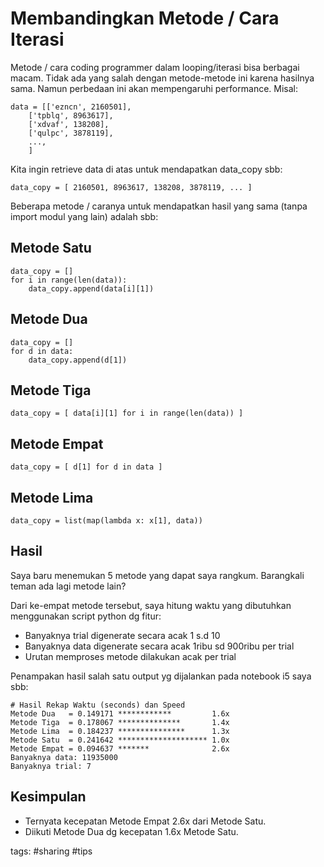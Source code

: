 # Membandingkan Metode / Cara Iterasi

Metode / cara coding programmer dalam looping/iterasi bisa berbagai macam. 
Tidak ada yang salah dengan metode-metode ini karena hasilnya sama. 
Namun perbedaan ini akan mempengaruhi performance. Misal:

    data = [['ezncn', 2160501], 
        ['tpblq', 8963617], 
        ['xdvaf', 138208], 
        ['qulpc', 3878119], 
        ...,
        ]

Kita ingin retrieve data di atas untuk mendapatkan data_copy sbb:

    data_copy = [ 2160501, 8963617, 138208, 3878119, ... ]

Beberapa metode / caranya untuk mendapatkan hasil yang sama 
(tanpa import modul yang lain) adalah sbb:

## Metode Satu

    data_copy = []
    for i in range(len(data)):
        data_copy.append(data[i][1])

## Metode Dua

    data_copy = []
    for d in data:
        data_copy.append(d[1])

## Metode Tiga

    data_copy = [ data[i][1] for i in range(len(data)) ]

## Metode Empat

    data_copy = [ d[1] for d in data ]

## Metode Lima

    data_copy = list(map(lambda x: x[1], data))


## Hasil

Saya baru menemukan 5 metode yang dapat saya rangkum.
Barangkali teman ada lagi metode lain? 

Dari ke-empat metode tersebut, saya hitung waktu yang dibutuhkan 
menggunakan script python dg fitur:
    
* Banyaknya trial digenerate secara acak 1 s.d 10
* Banyaknya data digenerate secara acak 1ribu sd 900ribu per trial
* Urutan memproses metode dilakukan acak per trial
   
Penampakan hasil salah satu output yg dijalankan pada notebook i5 saya sbb:

    # Hasil Rekap Waktu (seconds) dan Speed
    Metode Dua   = 0.149171 ************         1.6x
    Metode Tiga  = 0.178067 **************       1.4x
    Metode Lima  = 0.184237 ***************      1.3x
    Metode Satu  = 0.241642 ******************** 1.0x
    Metode Empat = 0.094637 *******              2.6x
    Banyaknya data: 11935000
    Banyaknya trial: 7 

## Kesimpulan

* Ternyata kecepatan Metode Empat 2.6x dari Metode Satu. 
* Diikuti Metode Dua dg kecepatan 1.6x Metode Satu.

tags: #sharing #tips
